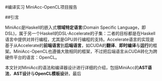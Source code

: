 
#编译实习 MiniAcc-OpenCL项目报告

##引言

MiniAcc是Haskell的嵌入式**领域特定语言**(Domain Specific Language，即DSL)，属于另一个Haskell的DSL-Accelerate的子集：二者的目标都是在Haskell语言中提供对并行编程，尤其是GPU并行编程的支持。Accelerate语言的实现是基于从Accelerate的**前端语言**到**后端语言**，如CUDA的**翻译**、**即时编译**与**运行**的框架。MiniAcc-OpenCL也遵循大致相同的框架，不过把后端语言从CUDA转化为跨硬件平台的语言：OpenCL。

本文针对MiniAcc的语法和编译器设计进行详细的介绍，包括MiniAcc的**AST语法**，**AST设计**与**OpenCL模板设计**。最后